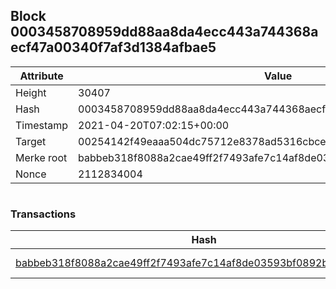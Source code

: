 ## Block 0003458708959dd88aa8da4ecc443a744368aecf47a00340f7af3d1384afbae5

Attribute | Value
--- | ---
Height | 30407
Hash | 0003458708959dd88aa8da4ecc443a744368aecf47a00340f7af3d1384afbae5
Timestamp | 2021-04-20T07:02:15+00:00
Target | 00254142f49eaaa504dc75712e8378ad5316cbcead634704b3734b6271167cc4
Merke root | babbeb318f8088a2cae49ff2f7493afe7c14af8de03593bf0892b69f4552fdc2
Nonce | 2112834004

```

```

### Transactions

Hash | Amount
--- | ---
[babbeb318f8088a2cae49ff2f7493afe7c14af8de03593bf0892b69f4552fdc2](babbeb318f8088a2cae49ff2f7493afe7c14af8de03593bf0892b69f4552fdc2.md) | 10.00000000 SKEPTI 
